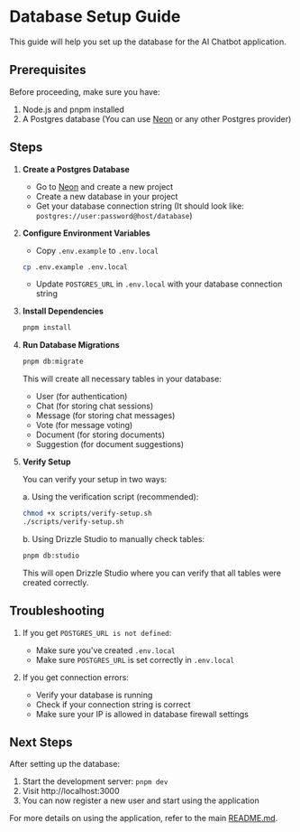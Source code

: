 # Database Setup Guide

This guide will help you set up the database for the AI Chatbot application.

## Prerequisites

Before proceeding, make sure you have:
1. Node.js and pnpm installed
2. A Postgres database (You can use [Neon](https://neon.tech) or any other Postgres provider)

## Steps

1. **Create a Postgres Database**
   - Go to [Neon](https://neon.tech) and create a new project
   - Create a new database in your project
   - Get your database connection string (It should look like: `postgres://user:password@host/database`)

2. **Configure Environment Variables**
   - Copy `.env.example` to `.env.local`
   ```bash
   cp .env.example .env.local
   ```
   - Update `POSTGRES_URL` in `.env.local` with your database connection string

3. **Install Dependencies**
   ```bash
   pnpm install
   ```

4. **Run Database Migrations**
   ```bash
   pnpm db:migrate
   ```
   This will create all necessary tables in your database:
   - User (for authentication)
   - Chat (for storing chat sessions)
   - Message (for storing chat messages)
   - Vote (for message voting)
   - Document (for storing documents)
   - Suggestion (for document suggestions)

5. **Verify Setup**
   
   You can verify your setup in two ways:

   a. Using the verification script (recommended):
   ```bash
   chmod +x scripts/verify-setup.sh
   ./scripts/verify-setup.sh
   ```

   b. Using Drizzle Studio to manually check tables:
   ```bash
   pnpm db:studio
   ```
   This will open Drizzle Studio where you can verify that all tables were created correctly.

## Troubleshooting

1. If you get `POSTGRES_URL is not defined`:
   - Make sure you've created `.env.local`
   - Make sure `POSTGRES_URL` is set correctly in `.env.local`

2. If you get connection errors:
   - Verify your database is running
   - Check if your connection string is correct
   - Make sure your IP is allowed in database firewall settings

## Next Steps

After setting up the database:
1. Start the development server: `pnpm dev`
2. Visit http://localhost:3000
3. You can now register a new user and start using the application

For more details on using the application, refer to the main [README.md](./README.md).
